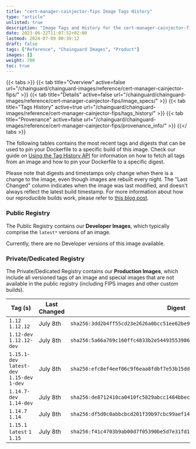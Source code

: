 ```yaml
---
title: "cert-manager-cainjector-fips Image Tags History"
type: "article"
unlisted: true
description: "Image Tags and History for the cert-manager-cainjector-fips Chainguard Image"
date: 2023-06-22T11:07:52+02:00
lastmod: 2024-07-09 00:39:12
draft: false
tags: ["Reference", "Chainguard Images", "Product"]
images: []
weight: 700
toc: true
---
```


{{< tabs >}}
{{< tab title="Overview" active=false url="/chainguard/chainguard-images/reference/cert-manager-cainjector-fips/" >}}
{{< tab title="Details" active=false url="/chainguard/chainguard-images/reference/cert-manager-cainjector-fips/image_specs/" >}}
{{< tab title="Tags History" active=true url="/chainguard/chainguard-images/reference/cert-manager-cainjector-fips/tags_history/" >}}
{{< tab title="Provenance" active=false url="/chainguard/chainguard-images/reference/cert-manager-cainjector-fips/provenance_info/" >}}
{{</ tabs >}}

The following tables contains the most recent tags and digests that can be used to pin your Dockerfile to a specific build of this image. Check our guide on [Using the Tag History API](/chainguard/chainguard-images/using-the-tag-history-api/) for information on how to fetch all tags from an image and how to pin your Dockerfile to a specific digest.

Please note that digests and timestamps only change when there is a change to the image, even though images are rebuilt every night. The "Last Changed" column indicates when the image was last modified, and doesn't always reflect the latest build timestamp. For more information about how our reproducible builds work, please refer to [this blog post](https://www.chainguard.dev/unchained/reproducing-chainguards-reproducible-image-builds).

### Public Registry
The Public Registry contains our **Developer Images**, which typically comprise the `latest*` versions of an image.

Currently, there are no Developer versions of this image available.

### Private/Dedicated Registry
The Private/Dedicated Registry contains our **Production Images**, which include all versioned tags of an image and special images that are not available in the public registry (including FIPS images and other custom builds).

| Tag (s)                                       | Last Changed | Digest                                                                    |
|-----------------------------------------------|--------------|---------------------------------------------------------------------------|
|  `1.12` `1.12.12`                             | July 8th     | `sha256:3dd2b4ff55cd23e2626a0bcc51ee62be96d7f132d969f3a4cc30e40f2d737d91` |
|  `1.12-dev` `1.12.12-dev`                     | July 8th     | `sha256:5a66a769c160ffc4833b2e5449355398690586dd941c9c526f723bc5236ea866` |
|  `1.15.1-dev` `latest-dev` `1.15-dev` `1-dev` | July 8th     | `sha256:efc8ef4eef06c9f6eaa8fdbf7e53b15dd309fd5a12b06cbbfe2076b62eba8c97` |
|  `1.14.7-dev` `1.14-dev`                      | July 8th     | `sha256:de8712410ca0410fc5829abcc1484bbec29179bd2dcd334b14c3a7ac72bc7663` |
|  `1.14.7` `1.14`                              | July 8th     | `sha256:df5d0c0abbcbcd201f39b97cbc99aef141a3c6d78275d654f288274752e52887` |
|  `1.15.1` `latest` `1` `1.15`                 | July 8th     | `sha256:f41c4703b9ab00d7f05390be5d7e31fd1de1adfaa41234d822226f1539bfa952` |

